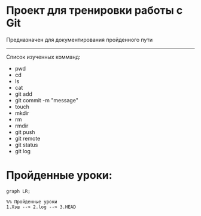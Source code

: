 # Проект для тренировки работы с Git
Предназначен для документирования пройденного пути
___
Список изученных комманд:
* pwd
* cd
* ls
* cat
* git add
* git commit -m "message"
* touch
* mkdir
* rm
* rmdir
* git push
* git remote
* git status
* git log

# Пройденные уроки:

``` mermaid 
graph LR;

%% Пройденные уроки
1.Хэш --> 2.log --> 3.HEAD

```